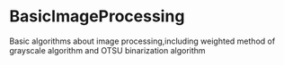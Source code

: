# BasicImageProcessing
Basic algorithms about image processing,including weighted method of grayscale algorithm and OTSU binarization algorithm
